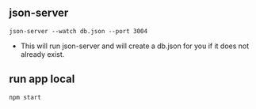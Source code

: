 ## json-server
`json-server --watch db.json --port 3004`
* This will run json-server and will create a db.json for you if it does not already exist. 

## run app local
`npm start` 

